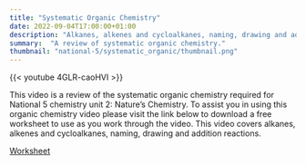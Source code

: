 ```yaml
---
title: "Systematic Organic Chemistry"
date: 2022-09-04T17:00:00+01:00
description: "Alkanes, alkenes and cycloalkanes, naming, drawing and addition reactions."
summary:  "A review of systematic organic chemistry."
thumbnail: "national-5/systematic_organic/thumbnail.png"
---
```

{{< youtube 4GLR-caoHVI >}}

This video is a review of the systematic organic chemistry required for National 5 chemistry unit 2: Nature’s Chemistry.  To assist you in using this organic chemistry video please visit the link below to download a free worksheet to use as you work through the video.  This video covers alkanes, alkenes and cycloalkanes, naming, drawing and addition reactions.

[Worksheet](SystematicOrganicChemistry.pdf)

